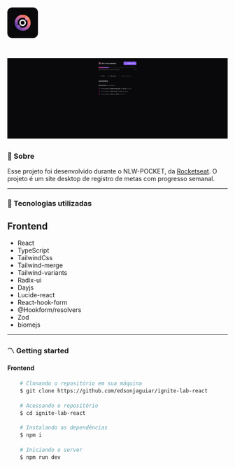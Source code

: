 <h1>
    <img src="./public/icon.svg" style="width: 70px; height: auto;">
</h1>

<h1>
    <img src="./public/bg.png">
</h1>

### 🧾 Sobre

<p>Esse projeto foi desenvolvido durante o NLW-POCKET, da <a href="https://www.rocketseat.com.br/" title="Rocketseat" target="_blank">Rocketseat</a>. O projeto é um site desktop de registro de metas com progresso semanal.</p>

---

### 🚀 Tecnologias utilizadas

## Frontend
-   React
-   TypeScript
-   TailwindCss
-   Tailwind-merge
-   Tailwind-variants
-   Radix-ui
-   Dayjs
-   Lucide-react
-   React-hook-form
-   @Hookform/resolvers
-   Zod
-   biomejs


---

### 〽️ Getting started

#### Frontend
```zsh
    # Clonando o repositório em sua máquina
    $ git clone https://github.com/edsonjaguiar/ignite-lab-react

    # Acessando o repositório
    $ cd ignite-lab-react

    # Instalando as dependências
    $ npm i

    # Iniciando o server
    $ npm run dev
```